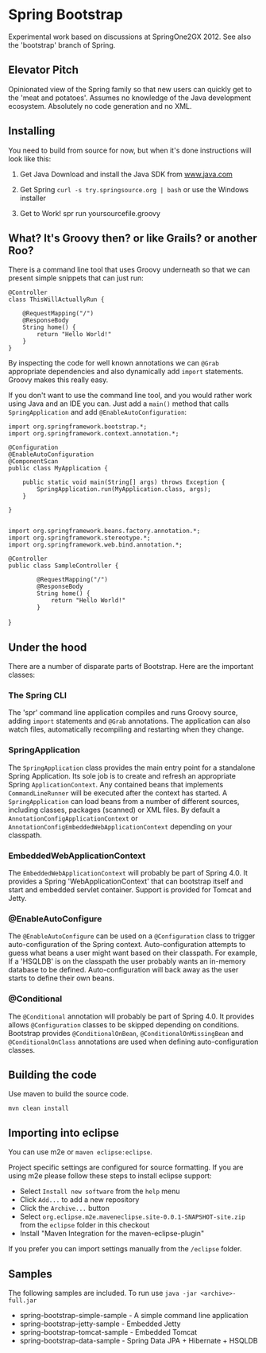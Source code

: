# Spring Bootstrap
Experimental work based on discussions at SpringOne2GX 2012. See also the 'bootstrap' branch of Spring.


## Elevator Pitch
Opinionated view of the Spring family so that new users can quickly get to the 'meat and potatoes'. Assumes no knowledge of the Java development ecosystem. Absolutely no code generation and no XML.


## Installing
You need to build from source for now, but when it's done instructions will look like this:

1) Get Java
Download and install the Java SDK from www.java.com

2) Get Spring
`curl -s try.springsource.org | bash` or use the Windows installer

3) Get to Work!
spr run yoursourcefile.groovy


## What? It's Groovy then? or like Grails? or another Roo?
There is a command line tool that uses Groovy underneath so that we can present simple snippets that can just run:

	@Controller
	class ThisWillActuallyRun {

		@RequestMapping("/")
		@ResponseBody
		String home() {
			return "Hello World!"
		}
	}

By inspecting the code for well known annotations we can `@Grab` appropriate dependencies and also dynamically add `import` statements. Groovy makes this really easy.

If you don't want to use the command line tool, and you would rather work using Java and an IDE you can. Just add a `main()` method that calls `SpringApplication` and add `@EnableAutoConfiguration`:

	import org.springframework.bootstrap.*;
	import org.springframework.context.annotation.*;

	@Configuration
	@EnableAutoConfiguration
	@ComponentScan
	public class MyApplication {

		public static void main(String[] args) throws Exception {
			SpringApplication.run(MyApplication.class, args);
		}

	}


	import org.springframework.beans.factory.annotation.*;
	import org.springframework.stereotype.*;
	import org.springframework.web.bind.annotation.*;

	@Controller
	public class SampleController {

			@RequestMapping("/")
			@ResponseBody
			String home() {
				return "Hello World!"
			}
}

## Under the hood
There are a number of disparate parts of Bootstrap. Here are the important classes:

### The Spring CLI
The 'spr' command line application compiles and runs Groovy source, adding `import` statements and `@Grab` annotations. The application can also watch files, automatically recompiling and restarting when they change.

### SpringApplication
The `SpringApplication` class provides the main entry point for a standalone Spring Application. Its sole job is to create and refresh an appropriate Spring `ApplicationContext`. Any contained beans that implements `CommandLineRunner` will be executed after the context has started. A `SpringApplication` can load beans from a number of different sources, including classes, packages (scanned) or XML files. By default a `AnnotationConfigApplicationContext` or `AnnotationConfigEmbeddedWebApplicationContext` depending on your classpath.

### EmbeddedWebApplicationContext
The `EmbeddedWebApplicationContext` will probably be part of Spring 4.0. It provides a Spring 'WebApplicationContext' that can bootstrap itself and start and embedded servlet container. Support is provided for Tomcat and Jetty.

### @EnableAutoConfigure
The `@EnableAutoConfigure` can be used on a `@Configuration` class to trigger auto-configuration of the Spring context. Auto-configuration attempts to guess what beans a user might want based on their classpath. For example, If a 'HSQLDB' is on the classpath the user probably wants an in-memory database to be defined. Auto-configuration will back away as the user starts to define their own beans.

### @Conditional
The `@Conditional` annotation will probably be part of Spring 4.0. It provides allows `@Configuration` classes to be skipped depending on conditions. Bootstrap provides `@ConditionalOnBean`, `@ConditionalOnMissingBean` and `@ConditionalOnClass` annotations are used when defining auto-configuration classes.

## Building the code
Use maven to build the source code.

	mvn clean install

## Importing into eclipse
You can use m2e or `maven eclipse:eclipse`.

Project specific settings are configured for source formatting. If you are using m2e please follow these steps to install eclipse support:

* Select `Install new software` from the `help` menu
* Click `Add...` to add a new repository
* Click the `Archive...` button
* Select `org.eclipse.m2e.maveneclipse.site-0.0.1-SNAPSHOT-site.zip` from the `eclipse` folder in this checkout
* Install "Maven Integration for the maven-eclipse-plugin"

If you prefer you can import settings manually from the `/eclipse` folder.

## Samples
The following samples are included. To run use `java -jar <archive>-full.jar`

* spring-bootstrap-simple-sample - A simple command line application
* spring-bootstrap-jetty-sample - Embedded Jetty
* spring-bootstrap-tomcat-sample - Embedded Tomcat
* spring-bootstrap-data-sample - Spring Data JPA + Hibernate + HSQLDB


